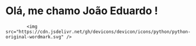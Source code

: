 # Olá, me chamo João Eduardo !


            <img src="https://cdn.jsdelivr.net/gh/devicons/devicon/icons/python/python-original-wordmark.svg" />
          
